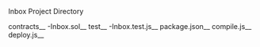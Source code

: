 Inbox Project Directory

contracts__
  -Inbox.sol__
test__
  -Inbox.test.js__
package.json__
compile.js__
deploy.js__
